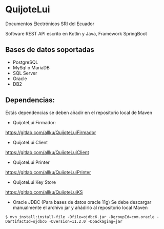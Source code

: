 # QuijoteLui

Documentos Electrónicos SRI del Ecuador

Software REST API escrito en Kotlin y Java, Framework SpringBoot

## Bases de datos soportadas
* PostgreSQL
* MySql o MariaDB
* SQL Server
* Oracle
* DB2

## Dependencias:
Estás dependencias se deben añadir en el repositorio local de Maven

* QuijoteLui Firmador:

https://gitlab.com/allku/QuijoteLuiFirmador

* QuijoteLui Client

https://gitlab.com/allku/QuijoteLuiClient

* QuijoteLui Printer

https://gitlab.com/allku/QuijoteLuiPrinter

* QuijoteLui Key Store

https://gitlab.com/allku/QuijoteLuiKS

* Oracle JDBC (Para bases de datos oracle 11g)
Se debe descargar manualmente el archivo jar y añádirlo al repositorio local Maven
```
$ mvn install:install-file -Dfile=ojdbc6.jar -DgroupId=com.oracle -DartifactId=ojdbc6 -Dversion=11.2.0 -Dpackaging=jar
```